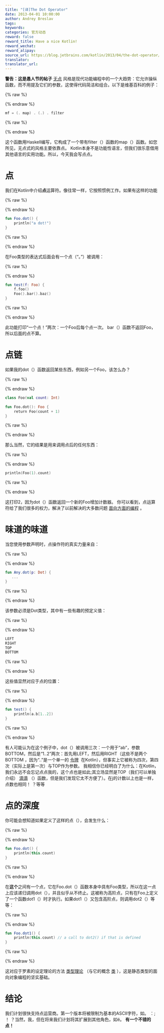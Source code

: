 ```yaml
---
title: "[译]The Dot Operator"
date: 2013-04-01 10:00:00
author: Andrey Breslav
tags:
keywords:
categories: 官方动态
reward: false
reward_title: Have a nice Kotlin!
reward_wechat:
reward_alipay:
source_url: https://blog.jetbrains.com/kotlin/2013/04/the-dot-operator/
translator:
translator_url:
---
```


<strong>警告：这是愚人节的帖子</strong> [无点](http://en.wikipedia.org/wiki/Point-free_programming) 风格是现代功能编程中的一个大趋势：它允许操纵函数，而不用提及它们的参数，这使得代码简洁和组合。以下是维基百科的例子：

{% raw %}
<p></p>
{% endraw %}

```kotlin
mf = (. map) . (.) . filter
```

{% raw %}
<p></p>
{% endraw %}

这个函数用Haskell编写，它构成了一个带有filter（）函数的map（）函数。如您所见，无点式的风格主要依靠点。
Kotlin本身不是功能性语言，但我们很乐意借用其他语言的实用功能。所以，今天我会写点点。<span id =“more-1007”> </span>
# 点

我们在Kotlin中介绍<strong>点</strong>运算符。像往常一样，它按照惯例工作。如果有这样的功能

{% raw %}
<p></p>
{% endraw %}

```kotlin
fun Foo.dot() {
    println("a dot!")
}
```

{% raw %}
<p></p>
{% endraw %}

在Foo类型的表达式后面会有一个点（“。”）被调用：

{% raw %}
<p></p>
{% endraw %}

```kotlin
fun test(f: Foo) {
    f.foo()
    Foo().bar().baz()
}
```

{% raw %}
<p></p>
{% endraw %}

此功能打印“一个点！”两次：一个Foo后每个点一次。 bar（）函数不返回Foo，所以后面的点不算。
# 点链

如果我的dot（）函数返回某些东西，例如另一个Foo，该怎么办？

{% raw %}
<p></p>
{% endraw %}

```kotlin
class Foo(val count: Int)
 
fun Foo.dot(): Foo {
    return Foo(count + 1)
}
```

{% raw %}
<p></p>
{% endraw %}

那么当然，它的结果是用来调用点后的任何东西：

{% raw %}
<p></p>
{% endraw %}

```kotlin
println(Foo(1).count)
```

{% raw %}
<p></p>
{% endraw %}

这打印2，因为dot（）函数返回一个新的Foo增加计数器。
你可以看到，点运算符给了我们很多的权力，解决了以前解决的大多数问题 [面向方面的编程](http://en.wikipedia.org/wiki/Aspect-oriented_programming) 。
# 味道的味道

当您使用参数声明时，点操作符的真实力量来自：

{% raw %}
<p></p>
{% endraw %}

```kotlin
fun Any.dot(p: Dot) {
   ...
}
```

{% raw %}
<p></p>
{% endraw %}

该参数必须是Dot类型，其中有一些有趣的预定义值：

{% raw %}
<p></p>
{% endraw %}

```kotlin
LEFT
RIGHT
TOP
BOTTOM
```

{% raw %}
<p></p>
{% endraw %}

这些值显然对应于点的位置：

{% raw %}
<p></p>
{% endraw %}

```kotlin
fun test() {
    println(a.b[1..2])
}
```

{% raw %}
<p></p>
{% endraw %}

有人可能认为在这个例子中，dot（）被调用三次：一个用于“ab”，参数BOTTOM，然后是“1..2”两次：首先用LEFT，然后用RIGHT（这些不是两个BOTTOM ，因为“..”是一个单一的 [令牌](http://en.wikipedia.org/wiki/Token_(parser)#Token)  在Kotlin），但事实上它被称为四次，第四次（实际上是第一次）与TOP作为参数。
我相信你已经明白了为什么：在Kotlin，我们永远不会忘记点点我的，这个点也是如此;其立场显然是TOP（我们可以单独介绍） [滴滴](http://en.wikipedia.org/wiki/Tittle) （）函数，但是我们发现它太不方便了）。在j的计数以上也是一样，点数也相同！ ？等等
# 点的深度

你可能会想知道如果定义了这样的点（），会发生什么：

{% raw %}
<p></p>
{% endraw %}

```kotlin
fun Foo.dot() {
    println(this.count)
}
```

{% raw %}
<p></p>
{% endraw %}

在<strong>这个</strong>之间有一个点，它在Foo.dot（）函数本身中具有Foo类型，所以在这一点上应该递归调用dot（），并且似乎从不终止。这被称为高阶点</em>，只有在Foo上定义了一个函数dot1（）时才执行。如果dot1（）又包含高阶点，则调用dot2（）等等：

{% raw %}
<p></p>
{% endraw %}

```kotlin
fun Foo.dot1() {
    println(this.count) // a call to dot2() if that is defined
}
```

{% raw %}
<p></p>
{% endraw %}

这对应于罗素的设定理论的方法 [类型理论](http://en.wikipedia.org/wiki/Type_theory) （与它的概念 [类](http://en.wikipedia.org/wiki/Class_(set_theory)) ），这是静态类型的面向对象编程的坚实基础。
# 结论

我们计划很快支持点运营商。第一个版本将被限制为基本的ASCII字符，如。 ：; ！ ？当然，我，但在将来我们计划将其扩展到其他角色，如ё。
<strong>有一个不错的点！</strong>
